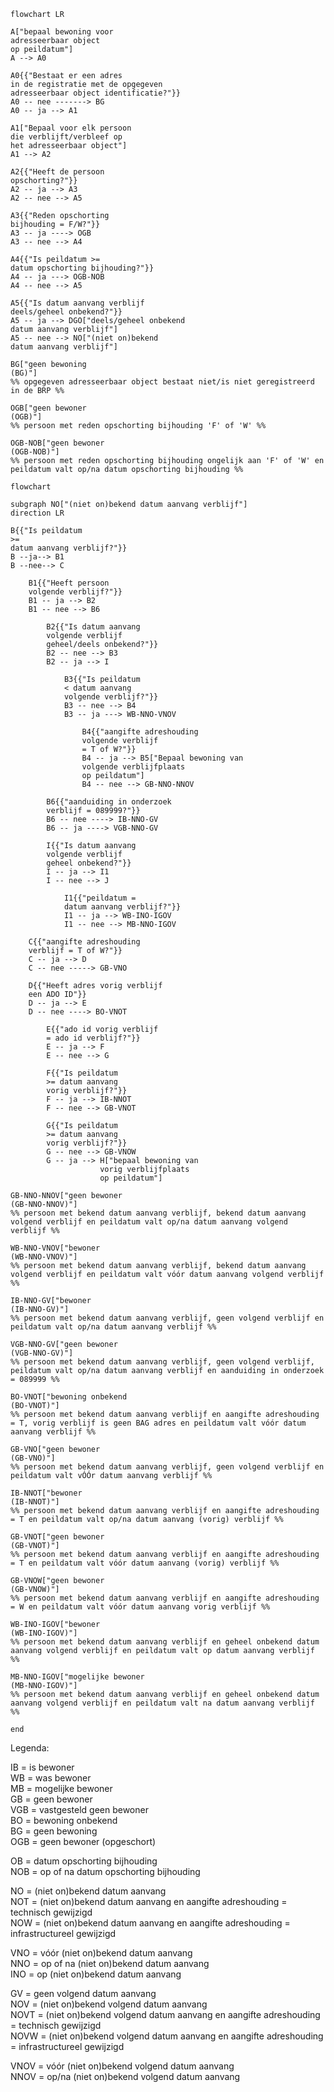 ```mermaid
flowchart LR

A["bepaal bewoning voor
adresseerbaar object
op peildatum"]
A --> A0

A0{{"Bestaat er een adres
in de registratie met de opgegeven
adresseerbaar object identificatie?"}}
A0 -- nee -------> BG
A0 -- ja --> A1

A1["Bepaal voor elk persoon
die verblijft/verbleef op
het adresseerbaar object"]
A1 --> A2

A2{{"Heeft de persoon
opschorting?"}}
A2 -- ja --> A3
A2 -- nee --> A5

A3{{"Reden opschorting
bijhouding = F/W?"}}
A3 -- ja ----> OGB
A3 -- nee --> A4

A4{{"Is peildatum >=
datum opschorting bijhouding?"}}
A4 -- ja ---> OGB-NOB
A4 -- nee --> A5

A5{{"Is datum aanvang verblijf
deels/geheel onbekend?"}}
A5 -- ja --> DGO["deels/geheel onbekend
datum aanvang verblijf"]
A5 -- nee --> NO["(niet on)bekend
datum aanvang verblijf"]

BG["geen bewoning
(BG)"]
%% opgegeven adresseerbaar object bestaat niet/is niet geregistreerd in de BRP %%

OGB["geen bewoner
(OGB)"]
%% persoon met reden opschorting bijhouding 'F' of 'W' %%

OGB-NOB["geen bewoner
(OGB-NOB)"]
%% persoon met reden opschorting bijhouding ongelijk aan 'F' of 'W' en peildatum valt op/na datum opschorting bijhouding %%

```

```mermaid
flowchart

subgraph NO["(niet on)bekend datum aanvang verblijf"]
direction LR

B{{"Is peildatum
>=
datum aanvang verblijf?"}}
B --ja--> B1
B --nee--> C

    B1{{"Heeft persoon
    volgende verblijf?"}}
    B1 -- ja --> B2
    B1 -- nee --> B6

        B2{{"Is datum aanvang
        volgende verblijf
        geheel/deels onbekend?"}}
        B2 -- nee --> B3
        B2 -- ja --> I

            B3{{"Is peildatum
            < datum aanvang
            volgende verblijf?"}}
            B3 -- nee --> B4
            B3 -- ja ---> WB-NNO-VNOV

                B4{{"aangifte adreshouding
                volgende verblijf
                = T of W?"}}
                B4 -- ja --> B5["Bepaal bewoning van
                volgende verblijfplaats
                op peildatum"]
                B4 -- nee --> GB-NNO-NNOV

        B6{{"aanduiding in onderzoek
        verblijf = 089999?"}}
        B6 -- nee ----> IB-NNO-GV
        B6 -- ja ----> VGB-NNO-GV

        I{{"Is datum aanvang
        volgende verblijf
        geheel onbekend?"}}
        I -- ja --> I1
        I -- nee --> J

            I1{{"peildatum =
            datum aanvang verblijf?"}}
            I1 -- ja --> WB-INO-IGOV
            I1 -- nee --> MB-NNO-IGOV

    C{{"aangifte adreshouding
    verblijf = T of W?"}}
    C -- ja --> D
    C -- nee -----> GB-VNO

    D{{"Heeft adres vorig verblijf
    een ADO ID"}}
    D -- ja --> E
    D -- nee ----> BO-VNOT

        E{{"ado id vorig verblijf
        = ado id verblijf?"}}
        E -- ja --> F
        E -- nee --> G

        F{{"Is peildatum
        >= datum aanvang
        vorig verblijf?"}}
        F -- ja --> IB-NNOT
        F -- nee --> GB-VNOT

        G{{"Is peildatum
        >= datum aanvang
        vorig verblijf?"}}
        G -- nee --> GB-VNOW
        G -- ja --> H["bepaal bewoning van
                    vorig verblijfplaats
                    op peildatum"]

GB-NNO-NNOV["geen bewoner
(GB-NNO-NNOV)"]
%% persoon met bekend datum aanvang verblijf, bekend datum aanvang volgend verblijf en peildatum valt op/na datum aanvang volgend verblijf %%

WB-NNO-VNOV["bewoner
(WB-NNO-VNOV)"]
%% persoon met bekend datum aanvang verblijf, bekend datum aanvang volgend verblijf en peildatum valt vóór datum aanvang volgend verblijf %%

IB-NNO-GV["bewoner
(IB-NNO-GV)"]
%% persoon met bekend datum aanvang verblijf, geen volgend verblijf en peildatum valt op/na datum aanvang verblijf %%

VGB-NNO-GV["geen bewoner
(VGB-NNO-GV)"]
%% persoon met bekend datum aanvang verblijf, geen volgend verblijf, peildatum valt op/na datum aanvang verblijf en aanduiding in onderzoek = 089999 %%

BO-VNOT["bewoning onbekend
(BO-VNOT)"]
%% persoon met bekend datum aanvang verblijf en aangifte adreshouding = T, vorig verblijf is geen BAG adres en peildatum valt vóór datum aanvang verblijf %%

GB-VNO["geen bewoner
(GB-VNO)"]
%% persoon met bekend datum aanvang verblijf, geen volgend verblijf en peildatum valt vÓÓr datum aanvang verblijf %%

IB-NNOT["bewoner
(IB-NNOT)"]
%% persoon met bekend datum aanvang verblijf en aangifte adreshouding = T en peildatum valt op/na datum aanvang (vorig) verblijf %%

GB-VNOT["geen bewoner
(GB-VNOT)"]
%% persoon met bekend datum aanvang verblijf en aangifte adreshouding = T en peildatum valt vóór datum aanvang (vorig) verblijf %%

GB-VNOW["geen bewoner
(GB-VNOW)"]
%% persoon met bekend datum aanvang verblijf en aangifte adreshouding = W en peildatum valt vóór datum aanvang vorig verblijf %%

WB-INO-IGOV["bewoner
(WB-INO-IGOV)"]
%% persoon met bekend datum aanvang verblijf en geheel onbekend datum aanvang volgend verblijf en peildatum valt op datum aanvang verblijf %%

MB-NNO-IGOV["mogelijke bewoner
(MB-NNO-IGOV)"]
%% persoon met bekend datum aanvang verblijf en geheel onbekend datum aanvang volgend verblijf en peildatum valt na datum aanvang verblijf %%

end
```
Legenda:

IB = is bewoner  
WB = was bewoner  
MB = mogelijke bewoner  
GB = geen bewoner  
VGB = vastgesteld geen bewoner  
BO = bewoning onbekend  
BG = geen bewoning  
OGB = geen bewoner (opgeschort)

OB = datum opschorting bijhouding  
NOB = op of na datum opschorting bijhouding

NO = (niet on)bekend datum aanvang  
NOT = (niet on)bekend datum aanvang en aangifte adreshouding = technisch gewijzigd  
NOW = (niet on)bekend datum aanvang en aangifte adreshouding = infrastructureel gewijzigd  

VNO = vóór (niet on)bekend datum aanvang  
NNO = op of na (niet on)bekend datum aanvang  
INO = op (niet on)bekend datum aanvang

GV = geen volgend datum aanvang  
NOV = (niet on)bekend volgend datum aanvang  
NOVT = (niet on)bekend volgend datum aanvang en aangifte adreshouding = technisch gewijzigd  
NOVW = (niet on)bekend volgend datum aanvang en aangifte adreshouding = infrastructureel gewijzigd  

VNOV = vóór (niet on)bekend volgend datum aanvang  
NNOV = op/na (niet on)bekend volgend datum aanvang
